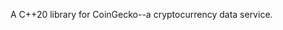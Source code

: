 <p align="center>
   <img src="images/coingecko.jpg">
</p>

A C++20 library for CoinGecko--a cryptocurrency data service.
